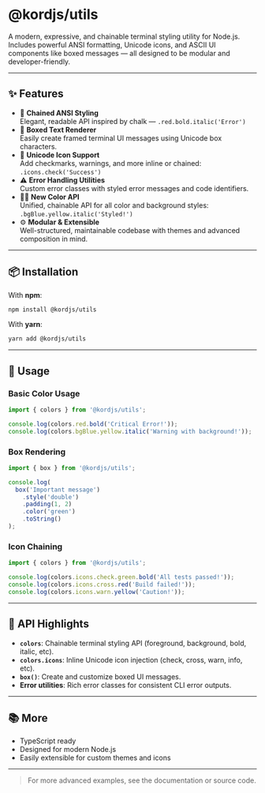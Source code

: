# @kordjs/utils

A modern, expressive, and chainable terminal styling utility for Node.js.  
Includes powerful ANSI formatting, Unicode icons, and ASCII UI components like boxed messages — all designed to be modular and developer-friendly.

---

## ✨ Features

- 🎨 **Chained ANSI Styling**  
  Elegant, readable API inspired by chalk — `.red.bold.italic('Error')`
- 🧱 **Boxed Text Renderer**  
  Easily create framed terminal UI messages using Unicode box characters.
- 💬 **Unicode Icon Support**  
  Add checkmarks, warnings, and more inline or chained: `.icons.check('Success')`
- ⚠️ **Error Handling Utilities**  
  Custom error classes with styled error messages and code identifiers.
- 🏳️‍🌈 **New Color API**  
  Unified, chainable API for all color and background styles: `.bgBlue.yellow.italic('Styled!')`
- ⚙️ **Modular & Extensible**  
  Well-structured, maintainable codebase with themes and advanced composition in mind.

---

## 📦 Installation

With **npm**:
```bash
npm install @kordjs/utils
```
With **yarn**:
```bash
yarn add @kordjs/utils
```

---

## 🔨 Usage

### Basic Color Usage

```ts
import { colors } from '@kordjs/utils';

console.log(colors.red.bold('Critical Error!'));
console.log(colors.bgBlue.yellow.italic('Warning with background!'));
```

### Box Rendering

```ts
import { box } from '@kordjs/utils';

console.log(
  box('Important message')
    .style('double')
    .padding(1, 2)
    .color('green')
    .toString()
);
```

### Icon Chaining

```ts
import { colors } from '@kordjs/utils';

console.log(colors.icons.check.green.bold('All tests passed!'));
console.log(colors.icons.cross.red('Build failed!'));
console.log(colors.icons.warn.yellow('Caution!'));
```

---

## 🧩 API Highlights

- **`colors`**: Chainable terminal styling API (foreground, background, bold, italic, etc).
- **`colors.icons`**: Inline Unicode icon injection (check, cross, warn, info, etc).
- **`box()`**: Create and customize boxed UI messages.
- **Error utilities**: Rich error classes for consistent CLI error outputs.

---

## 📚 More

- TypeScript ready
- Designed for modern Node.js
- Easily extensible for custom themes and icons

---

> For more advanced examples, see the documentation or source code.
